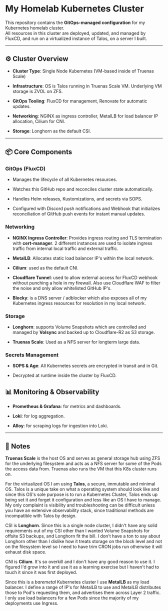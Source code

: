 # My Homelab Kubernetes Cluster

This repository contains the **GitOps-managed configuration** for my Kubernetes homelab cluster.  
All resources in this cluster are deployed, updated, and managed by FluxCD, and run on a virtualized instance of Talos, on a server I built.

---

## ⚙️ Cluster Overview

- **Cluster Type**: Single Node Kubernetes (VM-based inside of Truenas Scale)

- **Infrastructure**: OS is Talos running in Truenas Scale VM. Underlying VM storage is ZVOL on ZFS. 

- **GitOps Tooling**: FluxCD for management, Renovate for automatic updates.

- **Networking**: NGINX as ingress controller, MetalLB for load balancer IP allocation, Cilium for CNI.

- **Storage**: Longhorn as the default CSI.


---

## 📦 Core Components

### GitOps (FluxCD)

- Manages the lifecycle of all Kubernetes resources.

- Watches this GitHub repo and reconciles cluster state automatically.

- Handles Helm releases, Kustomizations, and secrets via SOPS.

- Configured with Discord push notifications and Webhook that initializes reconciliation of GitHub push events for instant manual updates.


### Networking

- **NGINX Ingress Controller**: Provides ingress routing and TLS termination with **cert-manager**. 2 different instances are used to isolate ingress traffic from internal local traffic and external traffic.

- **MetalLB**: Allocates static load balancer IP's within the local network.

- **Cilium**: used as the default CNI.

- **Cloudflare Tunnel**: used to allow external access for FluxCD webhook without punching a hole in my firewall. Also use Cloudflare WAF to filter the noise and only allow whitelisted GitHub IP's.

- **Blocky**: is a DNS server / adblocker which also exposes all of my Kubernetes ingress resources for resolution in my local network. 

### Storage

- **Longhorn**: supports Volume Snapshots which are controlled and managed by **Volsync** and backed up to Cloudflare-R2 as S3 storage. 

- **Truenas Scale**: Used as a NFS server for longterm large data.


### Secrets Management

- **SOPS & Age**: All Kubernetes secrets are encrypted in transit and in Git.

- Decrypted at runtime inside the cluster by FluxCD.

## 📊 Monitoring & Observability 

- **Prometheus & Grafana**: for metrics and dashboards.

- **Loki**: for log aggregation.

- **Alloy**: for scraping logs for ingestion into Loki.

---

## 📝 Notes


**Truenas Scale** is the host OS and serves as general storage hub using ZFS for the underlying filesystem and acts as a NFS server for some of the Pods the access data from. Truenas also runs the VM that this K8s cluster runs on.

For the virtualized OS I am using **Talos**, a secure, immutable and minimal OS. Talos is a unique take on what a operating system should look like and since this OS's sole purpose is to run a Kubernetes Cluster, Talos ends up being set it and forget it configuration and less like an OS I have to manage. My only complaint is visibility and troubleshooting can be difficult unless you have an extensive observability stack, since traditional methods are incompatible with Talos by design. 

CSI is **Longhorn**. Since this is a single node cluster, I didn't have any solid requirements out of my CSI other than I wanted Volume Snapshots for offsite S3 backups, and Longhorn fit the bill. I don't have a ton to say about Longhorn other than I dislike how it treats storage on the block level and not on the filesystem level so I need to have trim CRON jobs run otherwise it will exhaust disk space. 

CNI is **Cilium**. It's so overkill and I don't have any good reason to use it. I figured I'd grow into it and use it as a learning exercise but I haven't had to touch it since it was first deployed.

Since this is a *baremetal* Kubernetes cluster I use **MetalLB** as my load balancer. I define a range of IP's for MetalLB to use and MetalLB distributes those to Pod's requesting them, and advertises them across Layer 2 traffic. I only use load balancers for a few Pods since the majority of my deployments use Ingress.